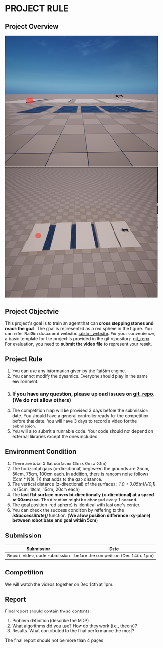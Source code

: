 PROJECT RULE
======

Project Overview
-----
![image1](image_1.png)
![image2](image_2.png)

Project Objectvie
-----
This project's goal is to train an agent that can **cross stepping stones and reach the goal**.
The goal is represented as a red sphere in the figure. 
You can refer RaiSim document website: [raisim_website](http://raisim.com/index.html). 
For your convenience, a basic template for the project is provided in the git repository. [git_repo](https://github.com/jhwangbo/ME491_2022_project). 
For evaluation, you need to **submit the video file** to represent your result.

Project Rule
-----
1. You can use any information given by the RaiSim engine.
2. You cannot modify the dynamics. Everyone should play in the same environment.
4. ### If you have any question, please upload issues on [git_repo](https://github.com/jhwangbo/ME491_2022_project). (We do not allow others)
5. The competition map will be provided 3 days before the submission date. You should have a general controller ready for the competition before that date. You will have 3 days to record a video for the submission.
6. You will also submit a runnable code. Your code should not depend on external libraries except the ones included.


Environment Condition
-----
1. There are total 5 flat surfaces (3m x 6m x 0.1m)
2. The horizontal gaps (x-directional) begtween the grounds are 25cm, 50cm, 75cm, 100cm each. In addition, there is random noise follows (5cm * N(0, 1)) that adds to the gap distance. 
3. The vertical distance (z-directional) of the surfaces : **1.0 + 0.05*(n)*N(0,1) m** (5cm, 10cm, 15cm, 20cm each)  
4. The **last flat surface moves bi-directionally (x-directional) at a speed of 60cm/sec**. The direction might be changed 
every 1 second.
5. The goal position (red sphere) is identical with last one's center. 
6. You can check the success condition by reffering to the **_isSuccessState()_** function. (**We allow position difference (xy-plane) between robot base and goal within 5cm**)

Submission
------
| Submission       | Date |
|------------------|------|
| Report, video, code submission  | before the competition (Dec 14th. 1pm) |


Competition
-----
We will watch the videos together on Dec 14th at 1pm.

Report
-----
Final report should contain these contents:
1. Problem definition (describe the MDP)
2. What algorithms did you use? How do they work (i.e., theory)?
3. Results. What contributed to the final performance the most?

The final report should not be more than 4 pages
